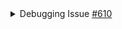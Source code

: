 <details>
  <summary>Debugging Issue <a href="https://github.com/Dun-sin/Whisper/issues/610">#610</a></summary>

   ### Problem
   The issue stemmed from a failure in sending messages due to the improper exchange of crypto keys.  The problem occurred because users were attempting to exchange keys before being correctly assigned to chat rooms.

   ### Solution
   To address the problem, a delay was introduced in the key exchange process. This delay ensured that all users were properly connected before initiating the key exchange. The delay was implemented using the `setTimeout` function set to 3 seconds.

   By delaying the key exchange, we ensured that all users were fully connected before initiating the process. Specifically, this approach ensured that the client creating the chat (User 1) sent keys only after all participants, including those joining (User 2), were successfully connected. Consequently, User 2 received the necessary keys from User 1, resolving the synchronization issue.

   ### Problem
   Putting a timer worked great in development but failed in production. Message can't be decrypted on both ends even when the keys successfully exchange. 
   
   Instead of the keys being exchanged, it's being sent on every render from both sides but still getting to one side, which is leading us back to the original problem

	Each time an event for the keys is sent, it's a new socket id
   

   ### Solution
   Moved the process of creating keys to being in a hook and called the generate keypair after the search has successfully ended in `BuddyMatcher`. 
   
   Calling the hook only in the BuddyMatcher component prevented it from rendering everytime and sending the keys just once, but we're back to the problem of only one user getting the code. The render issue was because i put this in the hooks code and was also calling the function in the buddy matcher which
	 caused multiple rendering
	 ```
		useEffect(() => {
			generateKeyPair();
		}, [currentChatId]);
		```

	 This also fixed the issue of socket ids being different everytime

	 ### Problem
	 Putting the generateKeyPair in buddy matcher component actually makes it worse and it now doesn't send to anyone because no one is in the room initally
	 ```
	 	socket.on(NEW_EVENT_JOINED, ({ roomId, userIds }) => {
			playNotification('buddyPaired');
			createBrowserNotification(
				"Let's Chat :)",
				"You've found a match, don't keep your Partner waiting ⌛"
			);
			createChat(roomId, userIds);
			endSearch(roomId);

			console.log('sending', new Date())
			generateKeyPair()
		});
	 ```
</details>